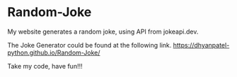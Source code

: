 # Random-Joke
My website generates a random joke, using API from jokeapi.dev.

The Joke Generator could be found at the following link.
https://dhyanpatel-python.github.io/Random-Joke/

Take my code, have fun!!!

